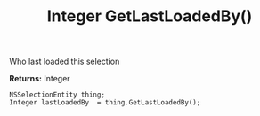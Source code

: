 ﻿---
uid: crmscript_ref_NSSelectionEntity_GetLastLoadedBy
title: Integer GetLastLoadedBy()
intellisense: NSSelectionEntity.GetLastLoadedBy
keywords: NSSelectionEntity, GetLastLoadedBy
so.topic: reference
---

Who last loaded this selection

**Returns:** Integer


```crmscript
NSSelectionEntity thing;
Integer lastLoadedBy  = thing.GetLastLoadedBy();
```


